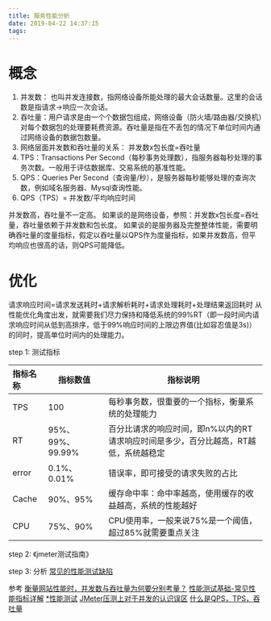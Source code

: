 ```yaml
---
title: 服务性能分析
date: 2019-04-22 14:37:15
tags:
---
```

# 概念
1. 并发数： 也叫并发连接数，指网络设备所能处理的最大会话数量。这里的会话数是指请求->响应一次会话。
2. 吞吐量：用户请求是由一个个数据包组成，网络设备（防火墙/路由器/交换机）对每个数据包的处理要耗费资源。吞吐量是指在不丢包的情况下单位时间内通过网络设备的数据包数量。
3. 网络层面并发数和吞吐量的关系：
并发数x包长度=吞吐量
4. TPS：Transactions Per Second（每秒事务处理数），指服务器每秒处理的事务次数。一般用于评估数据库、交易系统的基准性能。
5. QPS：Queries Per Second（查询量/秒），是服务器每秒能够处理的查询次数，例如域名服务器、Mysql查询性能。
6. QPS（TPS）= 并发数/平均响应时间

并发数高，吞吐量不一定高。
如果谈的是网络设备，参照：并发数x包长度=吞吐量，吞吐量依赖于并发数和包长度。
如果谈的是服务器及完整整体性能，需要明确吞吐量的度量指标，假定以吞吐量以QPS作为度量指标，如果并发数高，但平均响应也很高的话，则QPS可能降低。

# 优化
请求响应时间=请求发送耗时+请求解析耗时+请求处理耗时+处理结果返回耗时
从性能优化角度出发，就需要我们尽力保持和降低系统的99%RT（即一段时间内请求响应时间从低到高排序，低于99%响应时间的上限边界值(比如容忍值是3s)）的同时，提高单位时间内的处理能力。

step 1:
测试指标

|指标名称	|指标数值	   |指标说明|
| :-------- | --------- | ------|
|TPS	   |100	        |每秒事务数，很重要的一个指标，衡量系统的处理能力|
|RT	       |95%、99%、99.99%	|百分比请求的响应时间，即n%以内的RT请求响应时间是多少，百分比越高，RT越低，系统越稳定|
|error	   |0.1%、0.01%	|错误率，即可接受的请求失败的占比|
|Cache	   |90%、95%	|缓存命中率：命中率越高，使用缓存的收益越高，系统的性能越好|
|CPU	   |75%、90%	|CPU使用率，一般来说75%是一个阈值，超过85%就需要重点关注|

step 2:
《jmeter测试指南》

step 3:
分析
[常见的性能测试缺陷](https://www.cnblogs.com/imyalost/p/9611566.html)

参考
[衡量网站性能时，并发数与吞吐量为何要分别考量？](https://www.zhihu.com/question/36734171)
[性能测试基础-常见性能指标详解](https://zhuanlan.zhihu.com/p/41189928)
[*性能测试](https://www.cnblogs.com/imyalost/category/848600.html)
[JMeter压测上对于并发的认识误区](https://blog.csdn.net/timchen525/article/details/80113749)
[什么是QPS，TPS，吞吐量](https://www.jianshu.com/p/2fff42a9dfcf)
